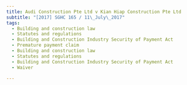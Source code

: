 ```yaml
---
title: Audi Construction Pte Ltd v Kian Hiap Construction Pte Ltd 
subtitle: "[2017] SGHC 165 / 11\_July\_2017"
tags:
  - Building and construction law
  - Statutes and regulations
  - Building and Construction Industry Security of Payment Act
  - Premature payment claim
  - Building and construction law
  - Statutes and regulations
  - Building and Construction Industry Security of Payment Act
  - Waiver

---
```


